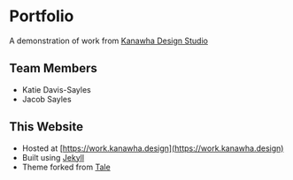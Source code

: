 # Portfolio
A demonstration of work from [Kanawha Design Studio](https://kanawha.design)

## Team Members
 - Katie Davis-Sayles
 - Jacob Sayles

## This Website
  - Hosted at [https://work.kanawha.design](https://work.kanawha.design)
  - Built using [Jekyll](https://jekyllrb.com)
  - Theme forked from [Tale](https://github.com/chesterhow/table)
